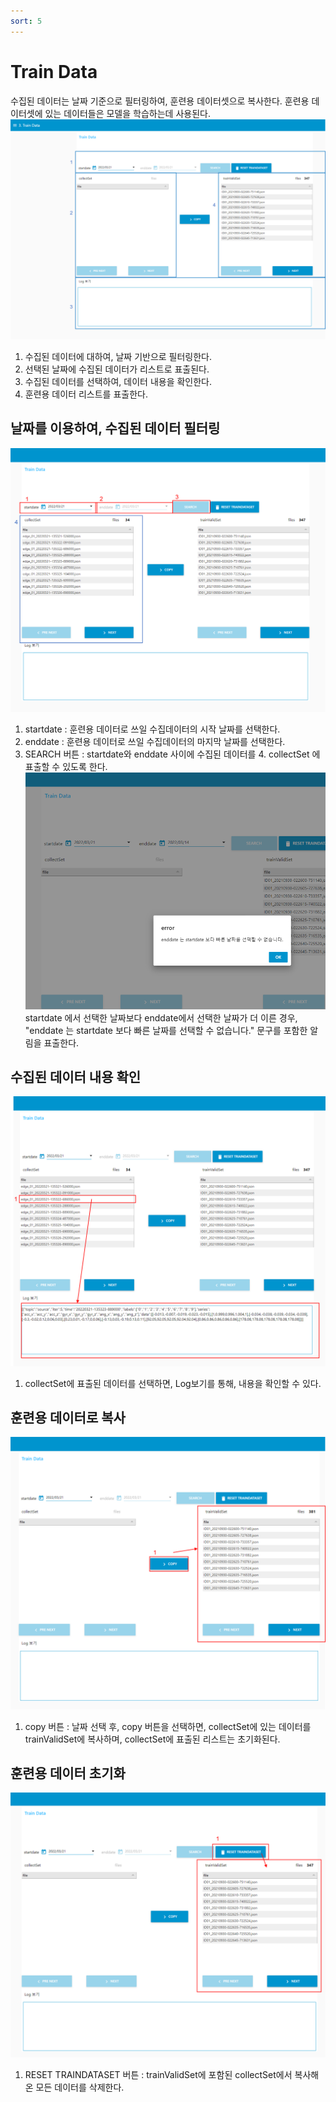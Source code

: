```yaml
---
sort: 5
---
```




# Train Data
수집된 데이터는 날짜 기준으로 필터링하여, 훈련용 데이터셋으로 복사한다. 훈련용 데이터셋에 있는 데이터들은 모델을 학습하는데 사용된다.
![main](images/5.1.main.png)
1. 수집된 데이터에 대하여, 날짜 기반으로 필터링한다.
2. 선택된 날짜에 수집된 데이터가 리스트로 표출된다.
3. 수집된 데이터를 선택하여, 데이터 내용을 확인한다.
4. 훈련용 데이터 리스트를 표출한다.

## 날짜를 이용하여, 수집된 데이터 필터링
![selectdate](images/5.2.selectdate.png)
1. startdate : 훈련용 데이터로 쓰일 수집데이터의 시작 날짜를 선택한다. 
2. enddate : 훈련용 데이터로 쓰일 수집데이터의 마지막 날짜를 선택한다.
3. SEARCH 버튼 : startdate와 enddate 사이에 수집된 데이터를 4. collectSet 에 표출할 수 있도록 한다.
![invalidselectdate](images/5.3.invalidselectdate.png)
startdate 에서 선택한 날짜보다 enddate에서 선택한 날짜가 더 이른 경우, "enddate 는 startdate 보다 빠른 날짜를 선택할 수 없습니다." 문구를 포함한 알림을 표출한다.
## 수집된 데이터 내용 확인
![log](images/5.4.log.png)
1. collectSet에 표출된 데이터를 선택하면, Log보기를 통해, 내용을 확인할 수 있다.
## 훈련용 데이터로 복사
![trainvalidset](images/5.5.trainvalidset.png)
1. copy 버튼 : 날짜 선택 후, copy 버튼을 선택하면, collectSet에 있는 데이터를 trainValidSet에 복사하며, collectSet에 표출된 리스트는 초기화된다.
## 훈련용 데이터 초기화
![resettrainvalidset](images/5.6.resettrainvalidset.png)
1. RESET TRAINDATASET 버튼 : trainValidSet에 포함된 collectSet에서 복사해온 모든 데이터를 삭제한다.

